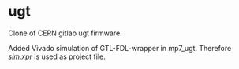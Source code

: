 # ugt
Clone of CERN gitlab ugt firmware.

Added Vivado simulation of GTL-FDL-wrapper in mp7_ugt.
Therefore  *[sim.xpr](mp7_ugt/firmware/sim_vivado/xpr/sim.xpr)* is used as project file.
